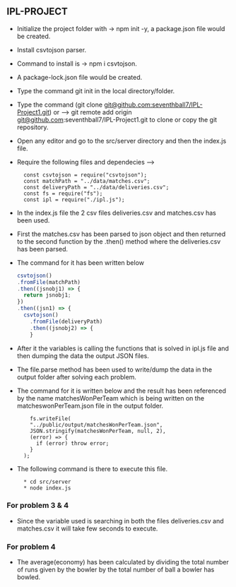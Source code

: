 ## IPL-PROJECT

- Initialize the project folder with -> npm init -y, a package.json file would be created.
- Install csvtojson parser.
- Command to install is -> npm i csvtojson.
- A package-lock.json file would be created.
- Type the command git init in the local directory/folder.
- Type the command (git clone [git@github.com:seventhball7/IPL-Project1.git](git@github.com:seventhball7/IPL-Project1.git)) or --> git remote add origin git@github.com:seventhball7/IPL-Project1.git to clone or copy the git repository.
- Open any editor and go to the src/server directory and then the index.js file.
- Require the following files and dependecies -->

        const csvtojson = require("csvtojson");
        const matchPath = "../data/matches.csv";
        const deliveryPath = "../data/deliveries.csv";
        const fs = require("fs");
        const ipl = require("./ipl.js");

- In the index.js file the 2 csv files deliveries.csv and matches.csv has been used.
- First the matches.csv has been parsed to json object and then returned to the second function by the .then() method where the deliveries.csv has been parsed.
- The command for it has been written below
  ```javascript
  csvtojson()
  .fromFile(matchPath)
  .then((jsnobj1) => {
    return jsnobj1;
  })
  .then((jsn1) => {
    csvtojson()
      .fromFile(deliveryPath)
      .then((jsnobj2) => {
      }
  ```
- After it the variables is calling the functions that is solved in ipl.js file and then dumping the data the output JSON files.
- The file.parse method has been used to write/dump the data in the output folder after solving each problem.
- The command for it is written below and the result has been referenced by the name matchesWonPerTeam which is being written on the matcheswonPerTeam.json file in the output folder.

          fs.writeFile(
          "../public/output/matchesWonPerTeam.json",
          JSON.stringify(matchesWonPerTeam, null, 2),
          (error) => {
            if (error) throw error;
          }
        );

- The following command is there to execute this file.

        * cd src/server
        * node index.js
### For problem 3 & 4

- Since the variable used is searching in both the files deliveries.csv and matches.csv it will take few seconds to execute.

### For problem 4

- The average(economy) has been calculated by dividing the total number of runs given by the bowler by the total number of ball a bowler has bowled.
